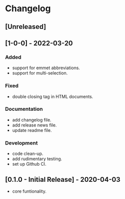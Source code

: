# Changelog


## [Unreleased]


## [1-0-0] - 2022-03-20

### Added

- support for emmet abbreviations.
- support for multi-selection.


### Fixed

- double closing tag in HTML documents.


### Documentation

- add changelog file.
- add release news file.
- update readme file.


### Development

- code clean-up.
- add rudimentary testing.
- set up Github CI.


## [0.1.0 - Initial Release] - 2020-04-03

- core funtionality.
